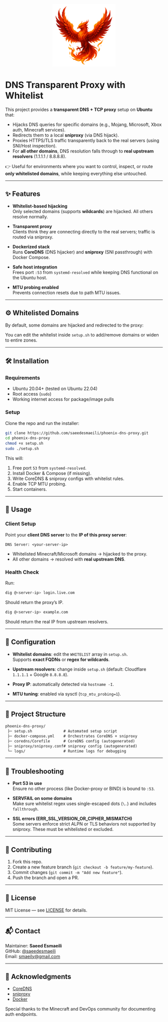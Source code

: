 <p align="center">
<img src="docs/images/logo.png" alt="Phoenix Logo" height="200">
</p>

# DNS Transparent Proxy with Whitelist

This project provides a **transparent DNS + TCP proxy** setup on **Ubuntu** that:
- Hijacks DNS queries for specific domains (e.g., Mojang, Microsoft, Xbox auth, Minecraft services).
- Redirects them to a local **sniproxy** (via DNS hijack).
- Proxies HTTPS/TLS traffic transparently back to the real servers (using SNI/Host inspection).
- For **all other domains**, DNS resolution falls through to **real upstream resolvers** (1.1.1.1 / 8.8.8.8).

👉 Useful for environments where you want to control, inspect, or route **only whitelisted domains**, while keeping everything else untouched.

---

## ✨ Features

- **Whitelist-based hijacking**  
  Only selected domains (supports **wildcards**) are hijacked. All others resolve normally.

- **Transparent proxy**  
  Clients think they are connecting directly to the real servers; traffic is routed via sniproxy.

- **Dockerized stack**  
  Runs **CoreDNS** (DNS hijacker) and **sniproxy** (SNI passthrough) with Docker Compose.

- **Safe host integration**  
  Frees port `:53` from `systemd-resolved` while keeping DNS functional on the Ubuntu host.

- **MTU probing enabled**  
  Prevents connection resets due to path MTU issues.

---

## ⚙️ Whitelisted Domains

By default, some domains are hijacked and redirected to the proxy:

You can edit the whitelist inside `setup.sh` to add/remove domains or widen to entire zones.

---

## 🛠 Installation

### Requirements
- Ubuntu 20.04+ (tested on Ubuntu 22.04)
- Root access (`sudo`)
- Working internet access for package/image pulls

### Setup
Clone the repo and run the installer:

```bash
git clone https://github.com/saeedesmaeili/phoenix-dns-proxy.git
cd phoenix-dns-proxy
chmod +x setup.sh
sudo ./setup.sh
```

This will:
1. Free port `53` from `systemd-resolved`.
2. Install Docker & Compose (if missing).
3. Write CoreDNS & sniproxy configs with whitelist rules.
4. Enable TCP MTU probing.
5. Start containers.

---

## 🚀 Usage

### Client Setup
Point your **client DNS server** to the **IP of this proxy server**:

```
DNS Server: <your-server-ip>
```

- Whitelisted Minecraft/Microsoft domains → hijacked to the proxy.
- All other domains → resolved with **real upstream DNS**.

### Health Check
Run:
```bash
dig @<server-ip> login.live.com
```
Should return the proxy’s IP.  
```bash
dig @<server-ip> example.com
```
Should return the real IP from upstream resolvers.

---

## 🔧 Configuration

- **Whitelist domains**: edit the `WHITELIST` array in `setup.sh`.  
  Supports **exact FQDNs** or **regex for wildcards**.

- **Upstream resolvers**: change inside `setup.sh` (default: Cloudflare `1.1.1.1` + Google `8.8.8.8`).

- **Proxy IP**: automatically detected via `hostname -I`.

- **MTU tuning**: enabled via sysctl (`tcp_mtu_probing=1`).

---

## 📂 Project Structure

```
phoenix-dns-proxy/
 ├─ setup.sh              # Automated setup script
 ├─ docker-compose.yml    # Orchestrates CoreDNS + sniproxy
 ├─ coredns/Corefile      # CoreDNS config (autogenerated)
 ├─ sniproxy/sniproxy.conf# sniproxy config (autogenerated)
 └─ logs/                 # Runtime logs for debugging
```

---

## 🐛 Troubleshooting

- **Port 53 in use**  
  Ensure no other process (like Docker-proxy or BIND) is bound to `:53`.

- **SERVFAIL on some domains**  
  Make sure whitelist regex uses single-escaped dots (`\.`) and includes `fallthrough`.

- **SSL errors (ERR_SSL_VERSION_OR_CIPHER_MISMATCH)**  
  Some servers enforce strict ALPN or TLS behaviors not supported by sniproxy. These must be whitelisted or excluded.

---

## 🤝 Contributing

1. Fork this repo.
2. Create a new feature branch (`git checkout -b feature/my-feature`).
3. Commit changes (`git commit -m "Add new feature"`).
4. Push the branch and open a PR.

---

## 📜 License

MIT License — see [LICENSE](LICENSE) for details.

---

## 📬 Contact

Maintainer: **Saeed Esmaeili**  
GitHub: [@saeedesmaeili](https://github.com/saeedesmaeili)  
Email: smaeily@gmail.com

---

## 🙏 Acknowledgments

- [CoreDNS](https://coredns.io/)  
- [sniproxy](https://github.com/dlundquist/sniproxy)  
- [Docker](https://www.docker.com/)  

Special thanks to the Minecraft and DevOps community for documenting auth endpoints.
